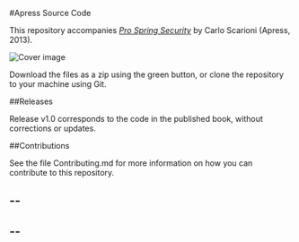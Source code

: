 #Apress Source Code

This repository accompanies [*Pro Spring Security*](http://www.apress.com/9781430248187) by Carlo  Scarioni (Apress, 2013).

![Cover image](9781430248187.jpg)

Download the files as a zip using the green button, or clone the repository to your machine using Git.

##Releases

Release v1.0 corresponds to the code in the published book, without corrections or updates.

##Contributions

See the file Contributing.md for more information on how you can contribute to this repository.


--
--
--
--
